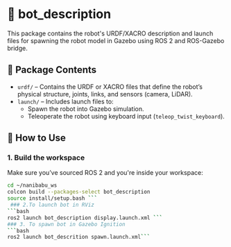 # 🤖 bot_description

This package contains the robot's URDF/XACRO description and launch files for spawning the robot model in Gazebo using ROS 2 and ROS-Gazebo bridge.

## 🧩 Package Contents

- `urdf/` – Contains the URDF or XACRO files that define the robot’s physical structure, joints, links, and sensors (camera, LiDAR).
- `launch/` – Includes launch files to:
  - Spawn the robot into Gazebo simulation.
  - Teleoperate the robot using keyboard input (`teleop_twist_keyboard`).

## 🚀 How to Use

### 1. Build the workspace
Make sure you’ve sourced ROS 2 and you're inside your workspace:

```bash
cd ~/nanibabu_ws
colcon build --packages-select bot_description
source install/setup.bash ```
 ### 2.To launch bot in RViz
```bash
ros2 launch bot_description display.launch.xml ```
### 3. To spawn bot in Gazebo Ignition
```bash
ros2 launch bot_descrition spawn.launch.xml```


